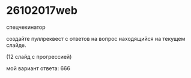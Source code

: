 # 26102017web
спецчекинатор

создайте пуллреквест с ответов на вопрос
находящийся на текущем слайде.

(12 слайд с прогрессией)

мой вариант ответа: 666
